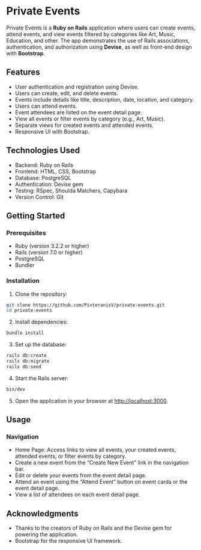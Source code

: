 # Private Events

Private Events is a **Ruby on Rails** application where users can create events, attend events, and view events filtered by categories like Art, Music, Education, and other. The app demonstrates the use of Rails associations, authentication, and authorization using **Devise**, as well as front-end design with **Bootstrap**.

## Features

- User authentication and registration using Devise.
- Users can create, edit, and delete events.
- Events include details like title, description, date, location, and category.
- Users can attend events.
- Event attendees are listed on the event detail page.
- View all events or filter events by category (e.g., Art, Music).
- Separate views for created events and attended events.
- Responsive UI with Bootstrap.

## Technologies Used

- Backend: Ruby on Rails
- Frontend: HTML, CSS, Bootstrap
- Database: PostgreSQL
- Authentication: Devise gem
- Testing: RSpec, Shoulda Matchers, Capybara
- Version Control: Git

## Getting Started

### Prerequisites

- Ruby (version 3.2.2 or higher)
- Rails (version 7.0 or higher)
- PostgreSQL
- Bundler

### Installation

1. Clone the repository:

```bash
git clone https://github.com/PivtoranisV/private-events.git
cd private-events
```

2. Install dependencies:

```bash
bundle install
```

3. Set up the database:

```bash
rails db:create
rails db:migrate
rails db:seed
```

4. Start the Rails server:

```bash
bin/dev
```

5. Open the application in your browser at <http://localhost:3000>.

## Usage

### Navigation

- Home Page: Access links to view all events, your created events, attended events, or filter events by category.
- Create a new event from the “Create New Event” link in the navigation bar.
- Edit or delete your events from the event detail page.
- Attend an event using the “Attend Event” button on event cards or the event detail page.
- View a list of attendees on each event detail page.

## Acknowledgments

- Thanks to the creators of Ruby on Rails and the Devise gem for powering the application.
- Bootstrap for the responsive UI framework.
